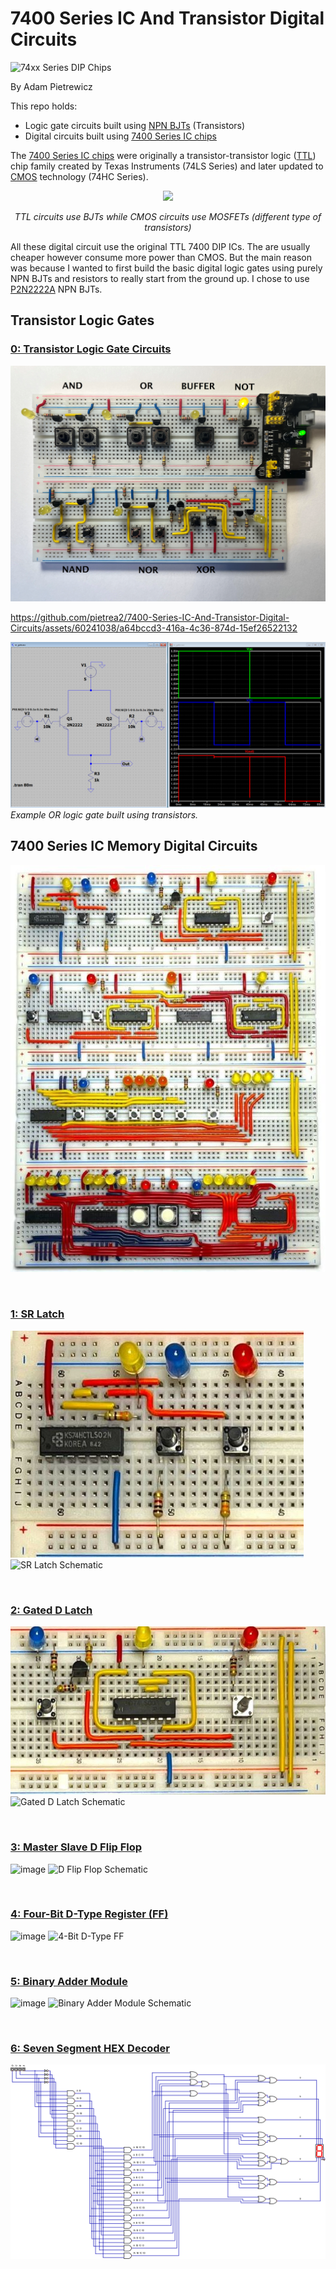 # 7400 Series IC And Transistor Digital Circuits
![74xx Series DIP Chips](https://github.com/pietrea2/7400-Series-IC-Digital-Circuits/blob/main/Images/74x00_package-and-pinout.png)

By Adam Pietrewicz

This repo holds:
- Logic gate circuits built using [NPN BJTs](https://www.electronics-tutorials.ws/transistor/tran_2.html) (Transistors)
- Digital circuits built using [7400 Series IC chips](https://en.wikipedia.org/wiki/7400-series_integrated_circuits)

The [7400 Series IC chips](https://en.wikipedia.org/wiki/7400-series_integrated_circuits) were originally a transistor-transistor logic ([TTL](https://en.wikipedia.org/wiki/Transistor%E2%80%93transistor_logic)) chip family created by Texas Instruments (74LS Series) and later updated to [CMOS](https://en.wikipedia.org/wiki/CMOS) technology (74HC Series).

<p align="center">
  <img src="https://github.com/pietrea2/7400-Series-IC-Digital-Circuits/blob/main/Images/ttl_vs_cmos.png" />
</p>
<em>
<p align="center">
TTL circuits use BJTs while CMOS circuits use MOSFETs (different type of transistors)
</p>
</em>

All these digital circuit use the original TTL 7400 DIP ICs. The are usually cheaper however consume more power than CMOS. But the main reason was because I wanted to first build the basic digital logic gates using purely NPN BJTs and resistors to really start from the ground up. I chose to use [P2N2222A](https://www.onsemi.com/pdf/datasheet/p2n2222a-d.pdf) NPN BJTs.

## Transistor Logic Gates

### [0: Transistor Logic Gate Circuits](https://github.com/pietrea2/7400-Series-IC-And-Transistor-Digital-Circuits/tree/main/0%20Transistor%20Logic%20Gates)

![image](https://github.com/pietrea2/7400-Series-IC-And-Transistor-Digital-Circuits/blob/main/Images/breadboard_logic_gates_labeled_3.png)


https://github.com/pietrea2/7400-Series-IC-And-Transistor-Digital-Circuits/assets/60241038/a64bccd3-416a-4c36-874d-15ef26522132



![Or Gate Example Circuit](https://github.com/pietrea2/7400-Series-IC-And-Transistor-Digital-Circuits/blob/main/0%20Transistor%20Logic%20Gates/d%20OR/OR.png)
*Example OR logic gate built using transistors.*


## 7400 Series IC Memory Digital Circuits

![image](https://github.com/pietrea2/7400-Series-IC-And-Transistor-Digital-Circuits/blob/main/Images/digital%20circuits_2.jpg)

&nbsp;

### [1: SR Latch](https://github.com/pietrea2/7400-Series-IC-Digital-Circuits/tree/main/1%20SR%20Latch)

![image](https://github.com/pietrea2/7400-Series-IC-And-Transistor-Digital-Circuits/blob/main/Images/sr_latch.jpg)
![SR Latch Schematic](https://github.com/pietrea2/7400-Series-IC-Digital-Circuits/blob/main/1%20SR%20Latch/SR%20Latch.png)

&nbsp;
&nbsp;

### [2: Gated D Latch](https://github.com/pietrea2/7400-Series-IC-Digital-Circuits/tree/main/2%20Gated%20D%20Latch)

![image](https://github.com/pietrea2/7400-Series-IC-And-Transistor-Digital-Circuits/blob/main/Images/d%20gated%20latch.jpg)
![Gated D Latch Schematic](https://github.com/pietrea2/7400-Series-IC-Digital-Circuits/blob/main/2%20Gated%20D%20Latch/Gated%20D%20Latch.png)

&nbsp;
&nbsp;

### [3: Master Slave D Flip Flop](https://github.com/pietrea2/7400-Series-IC-Digital-Circuits/tree/main/3%20Master%20Slave%20D%20Flip%20Flop)

![image](https://github.com/pietrea2/7400-Series-IC-And-Transistor-Digital-Circuits/assets/60241038/813c03ca-e793-4f11-883e-2118d367d2bd)
![D Flip Flop Schematic](https://github.com/pietrea2/7400-Series-IC-Digital-Circuits/blob/main/3%20Master%20Slave%20D%20Flip%20Flop/Master%20Slave%20D%20Flip%20Flop.png)

&nbsp;
&nbsp;

### [4: Four-Bit D-Type Register (FF)](https://github.com/pietrea2/7400-Series-IC-Digital-Circuits/tree/main/4%20Four%20Bit%20D-Type%20Register)

![image](https://github.com/pietrea2/7400-Series-IC-And-Transistor-Digital-Circuits/assets/60241038/a4a914ad-93e5-4c14-9401-b8c81aa687ff)
![4-Bit D-Type FF](https://github.com/pietrea2/7400-Series-IC-Digital-Circuits/blob/main/4%20Four%20Bit%20D-Type%20Register/4%20Bit%20D%20Type%20Register.png)

&nbsp;
&nbsp;

### [5: Binary Adder Module](https://github.com/pietrea2/7400-Series-IC-Digital-Circuits/tree/main/5%20Binary%20Adder%20Module)

![image](https://github.com/pietrea2/7400-Series-IC-And-Transistor-Digital-Circuits/assets/60241038/8e63443f-0247-4fae-abcf-2170d0e69f96)
![Binary Adder Module Schematic](https://github.com/pietrea2/7400-Series-IC-Digital-Circuits/blob/main/5%20Binary%20Adder%20Module/4%20Bit%20Binary%20Adder%20Module.png)

&nbsp;
&nbsp;

### [6: Seven Segment HEX Decoder](https://github.com/pietrea2/7400-Series-IC-And-Transistor-Digital-Circuits/tree/main/6%207%20Segment%20HEX%20Decoder)

![7 Segment Decoder](https://github.com/pietrea2/7400-Series-IC-And-Transistor-Digital-Circuits/blob/main/6%207%20Segment%20HEX%20Decoder/7%20segment%20HEX%20decoder.png)

&nbsp;
